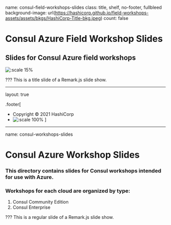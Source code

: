 name: consul-field-workshops-slides
class: title, shelf, no-footer, fullbleed
background-image: url(https://hashicorp.github.io/field-workshops-assets/assets/bkgs/HashiCorp-Title-bkg.jpeg)
count: false


# Consul Azure Field Workshop Slides
## Slides for Consul Azure field workshops

![:scale 15%](https://hashicorp.github.io/field-workshops-assets/assets/logos/logo_consul.png)

???
This is a title slide of a Remark.js slide show.

---
layout: true

.footer[
- Copyright © 2021 HashiCorp
- ![:scale 100%](https://hashicorp.github.io/field-workshops-assets/assets/logos/HashiCorp_Icon_Black.svg)
]

---
name: consul-workshops-slides
# Consul Azure Workshop Slides
### This directory contains slides for Consul workshops intended for use with Azure.
### Workshops for each cloud are organized by type:
  1. Consul Community Edition
  1. Consul Enterprise

???
This is a regular slide of a Remark.js slide show.
